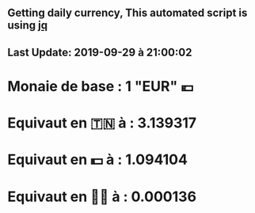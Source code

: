 ## Getting daily currency, This automated script is using [jq](https://stedolan.github.io/jq/)
## Last Update:  2019-09-29 à 21:00:02
 # Monaie de base : 1 "EUR" 💶 
 # Equivaut en 🇹🇳 à :  3.139317 
 # Equivaut en 💵 à : 1.094104
 # Equivaut en 🐱‍💻 à :  0.000136
